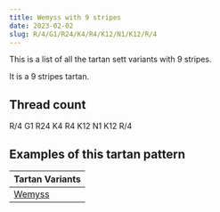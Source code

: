 ```yaml
---
title: Wemyss with 9 stripes
date: 2023-02-02
slug: R/4/G1/R24/K4/R4/K12/N1/K12/R/4
---
```

This is a list of all the tartan sett variants with 9 stripes.

It is a 9 stripes tartan.


## Thread count
R/4 G1 R24 K4 R4 K12 N1 K12 R/4

## Examples of this tartan pattern

| Tartan Variants |
|---------------|
| [Wemyss](/variants/r/4/g1/r24/k4/r4/k12/n1/k12/r/4-g004c00-k000000-nd0d0d0-rc80000)||
